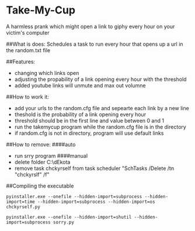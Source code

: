 # Take-My-Cup
A harmless prank which might open a link to giphy every hour on your victim's computer

##What is does:
Schedules a task to run every hour that opens up a url in the random.txt file

##Features:
- changing which links open
- adjusting the propability of a link opening every hour with the threshold
- added youtube links will unmute and max out volumne

##How to work it:
- add your urls to the random.cfg file and sepearte each link by a new line
- theshold is the probability of a link opening every hour
- threshold should be in the first line and value between 0 and 1
- run the takemycup program while the random.cfg file is in the directory
- if random.cfg is not in directory, program will use default links

##How to remove:
####auto
- run srry program
####manual
- delete folder C:\dEkota
- remove task chckyrself from task scheduler "SchTasks /Delete /tn "chckyrslf" /f"

##Compiling the executable

    pyinstaller.exe --onefile --hidden-import=subprocess --hidden-import=time --hidden-import=subprocess --hidden-import=os chckyrself.py

    pyinstaller.exe --onefile --hidden-import=shutil --hidden-import=subprocess sorry.py
